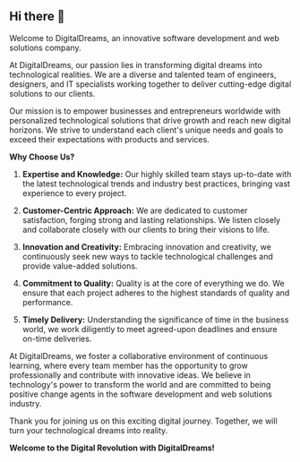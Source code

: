 ## Hi there 👋

<!--

**Here are some ideas to get you started:**

🙋‍♀️ A short introduction - what is your organization all about?
🌈 Contribution guidelines - how can the community get involved?
👩‍💻 Useful resources - where can the community find your docs? Is there anything else the community should know?
🍿 Fun facts - what does your team eat for breakfast?
🧙 Remember, you can do mighty things with the power of [Markdown](https://docs.github.com/github/writing-on-github/getting-started-with-writing-and-formatting-on-github/basic-writing-and-formatting-syntax)
-->
Welcome to DigitalDreams, an innovative software development and web solutions company.

At DigitalDreams, our passion lies in transforming digital dreams into technological realities. We are a diverse and talented team of engineers, designers, and IT specialists working together to deliver cutting-edge digital solutions to our clients.

Our mission is to empower businesses and entrepreneurs worldwide with personalized technological solutions that drive growth and reach new digital horizons. We strive to understand each client's unique needs and goals to exceed their expectations with products and services.

**Why Choose Us?**

1. **Expertise and Knowledge:** Our highly skilled team stays up-to-date with the latest technological trends and industry best practices, bringing vast experience to every project.

2. **Customer-Centric Approach:** We are dedicated to customer satisfaction, forging strong and lasting relationships. We listen closely and collaborate closely with our clients to bring their visions to life.

3. **Innovation and Creativity:** Embracing innovation and creativity, we continuously seek new ways to tackle technological challenges and provide value-added solutions.

4. **Commitment to Quality:** Quality is at the core of everything we do. We ensure that each project adheres to the highest standards of quality and performance.

5. **Timely Delivery:** Understanding the significance of time in the business world, we work diligently to meet agreed-upon deadlines and ensure on-time deliveries.

At DigitalDreams, we foster a collaborative environment of continuous learning, where every team member has the opportunity to grow professionally and contribute with innovative ideas. We believe in technology's power to transform the world and are committed to being positive change agents in the software development and web solutions industry.

Thank you for joining us on this exciting digital journey. Together, we will turn your technological dreams into reality.

**Welcome to the Digital Revolution with DigitalDreams!**
